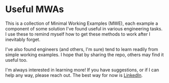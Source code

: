 # Useful MWAs

This is a collection of Minimal Working Examples (MWE), each example a component of some solution I've 
found useful in various engineering tasks. I use these to remind myself how to get these methods to work
after I inevitably forget. 

I've also found engineers (and others, I'm sure) tend to learn readily from simple working examples. I 
hope that by sharing the repo, others may find it useful too.

I'm always interested in learning more! If you have suggestions, or if I can help any way, please 
reach out. The best way for now is <a href=https://www.linkedin.com/in/samshoun>LinkedIn</a>.
